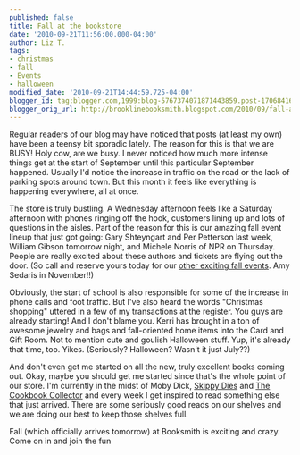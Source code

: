 ```yaml
---
published: false
title: Fall at the bookstore
date: '2010-09-21T11:56:00.000-04:00'
author: Liz T.
tags:
- christmas
- fall
- Events
- halloween
modified_date: '2010-09-21T14:44:59.725-04:00'
blogger_id: tag:blogger.com,1999:blog-5767374071871443859.post-1706841618094142220
blogger_orig_url: http://brooklinebooksmith.blogspot.com/2010/09/fall-at-bookstore.html
---
```

Regular readers of our blog may have noticed that posts (at least my own) have been a teensy bit sporadic lately. The reason for this is that we are BUSY! Holy cow, are we busy. I never noticed how much more intense things get at the start of September until this particular September happened. Usually I'd notice the increase in traffic on the road or the lack of parking spots around town. But this month it feels like everything is happening everywhere, all at once.

The store is truly bustling. A Wednesday afternoon feels like a Saturday afternoon with phones ringing off the hook, customers lining up and lots of questions in the aisles. Part of the reason for this is our amazing fall event lineup that just got going: Gary Shteyngart and Per Petterson last week, William Gibson tomorrow night, and Michele Norris of NPR on Thursday. People are really excited about these authors and tickets are flying out the door. (So call and reserve yours today for our [other exciting fall events](http://www.brooklinebooksmith.com/events/mainevent.html). Amy Sedaris in November!!)

Obviously, the start of school is also responsible for some of the increase in phone calls and foot traffic. But I've also heard the words "Christmas shopping" uttered in a few of my transactions at the register. You guys are already starting! And I don't blame you. Kerri has brought in a ton of awesome jewelry and bags and fall-oriented home items into the Card and Gift Room. Not to mention cute and goulish Halloween stuff. Yup, it's already that time, too. Yikes. (Seriously? Halloween? Wasn't it just July??)

And don't even get me started on all the new, truly excellent books coming out. Okay, maybe you should get me started since that's the whole point of our store. I'm currently in the midst of Moby Dick, [Skippy Dies](http://www.brooklinebooksmith-shop.com/book/9780865479432) and [The Cookbook Collector](http://www.brooklinebooksmith-shop.com/book/9780385340854) and every week I get inspired to read something else that just arrived. There are some seriously good reads on our shelves and we are doing our best to keep those shelves full.

Fall (which officially arrives tomorrow) at Booksmith is exciting and crazy. Come on in and join the fun